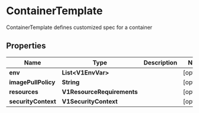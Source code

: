 

# ContainerTemplate

ContainerTemplate defines customized spec for a container

## Properties

Name | Type | Description | Notes
------------ | ------------- | ------------- | -------------
**env** | **List&lt;V1EnvVar&gt;** |  |  [optional]
**imagePullPolicy** | **String** |  |  [optional]
**resources** | **V1ResourceRequirements** |  |  [optional]
**securityContext** | **V1SecurityContext** |  |  [optional]



